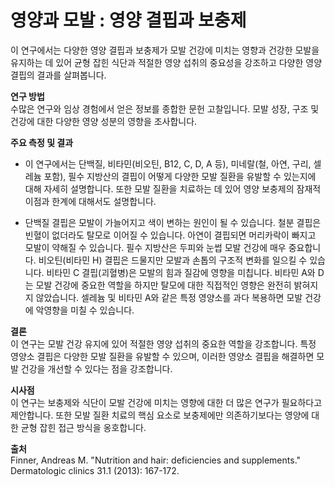 ﻿

# 영양과 모발 : 영양 결핍과 보충제

이 연구에서는 다양한 영양 결핍과 보충제가 모발 건강에 미치는 영향과 건강한 모발을 유지하는 데 있어 균형 잡힌 식단과 적절한 영양 섭취의 중요성을 강조하고 다양한 영양 결핍의 결과를 살펴봅니다. 

**연구 방법**    
수많은 연구와 임상 경험에서 얻은 정보를 종합한 문헌 고찰입니다. 모발 성장, 구조 및 건강에 대한 다양한 영양 성분의 영향을 조사합니다. 

**주요 측정 및 결과**     
- 이 연구에서는 단백질, 비타민(비오틴, B12, C, D, A 등), 미네랄(철, 아연, 구리, 셀레늄 포함), 필수 지방산의 결핍이 어떻게 다양한 모발 질환을 유발할 수 있는지에 대해 자세히 설명합니다. 또한 모발 질환을 치료하는 데 있어 영양 보충제의 잠재적 이점과 한계에 대해서도 설명합니다. 

- 단백질 결핍은 모발이 가늘어지고 색이 변하는 원인이 될 수 있습니다. 철분 결핍은 빈혈이 없더라도 탈모로 이어질 수 있습니다. 아연이 결핍되면 머리카락이 빠지고 모발이 약해질 수 있습니다. 필수 지방산은 두피와 눈썹 모발 건강에 매우 중요합니다. 비오틴(비타민 H) 결핍은 드물지만 모발과 손톱의 구조적 변화를 일으킬 수 있습니다. 비타민 C 결핍(괴혈병)은 모발의 힘과 질감에 영향을 미칩니다. 비타민 A와 D는 모발 건강에 중요한 역할을 하지만 탈모에 대한 직접적인 영향은 완전히 밝혀지지 않았습니다. 셀레늄 및 비타민 A와 같은 특정 영양소를 과다 복용하면 모발 건강에 악영향을 미칠 수 있습니다. 

**결론**     
이 연구는 모발 건강 유지에 있어 적절한 영양 섭취의 중요한 역할을 강조합니다. 특정 영양소 결핍은 다양한 모발 질환을 유발할 수 있으며, 이러한 영양소 결핍을 해결하면 모발 건강을 개선할 수 있다는 점을 강조합니다. 

**시사점**      
이 연구는 보충제와 식단이 모발 건강에 미치는 영향에 대한 더 많은 연구가 필요하다고 제안합니다. 또한 모발 질환 치료의 핵심 요소로 보충제에만 의존하기보다는 영양에 대한 균형 잡힌 접근 방식을 옹호합니다.
  
**출처**     
Finner, Andreas M. "Nutrition and hair: deficiencies and supplements." Dermatologic clinics 31.1 (2013): 167-172.
<!--stackedit_data:
eyJoaXN0b3J5IjpbMTczNzUwODUyOCwyMTE1NDIzNDkxLDE1MD
UzNDE3MzldfQ==
-->